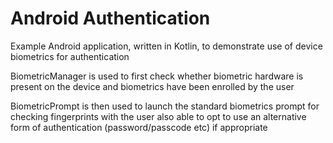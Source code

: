# Android Authentication
Example Android application, written in Kotlin, to demonstrate use of device biometrics for authentication

BiometricManager is used to first check whether biometric hardware is present on the device and biometrics have been enrolled by the user

BiometricPrompt is then used to launch the standard biometrics prompt for checking fingerprints with the user also able to opt to use an alternative form of authentication (password/passcode etc) if appropriate
